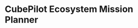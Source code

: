 # CubePilot Ecosystem Mission Planner

<figure><img src="../.gitbook/assets/CubePilot Ecosystem Mission Planner（EN-RGB-4098x5464dpi）.jpg" alt=""><figcaption></figcaption></figure>
